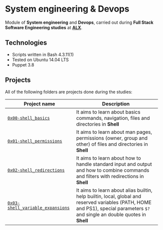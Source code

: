 # System engineering & Devops

Module of **System engineering** and **Devops**, carried out during **Full Stack Software Engineering studies** at **[ALX](https://www.alx.com/)**.

## Technologies
* Scripts written in Bash 4.3.11(1)
* Tested on Ubuntu 14.04 LTS
* Puppet 3.8

## Projects
All of the following folders are projects done during the studies:

| Project name | Description |
| ------------ | ----------- |
| [`0x00-shell_basics`](https://github.com/warimap/alx-system_engineering-devops/tree/master/0x00-shell_basics) | It aims to learn about basics commands, navigation, files and directories in **Shell** |
| [`0x01-shell_permissions`](https://github.com/warimap/alx-system_engineering-devops/tree/master/0x01-shell_permissions) | It aims to learn about man pages, permissions (owner, group and other) of files and directories in **Shell** |
| [`0x02-shell_redirections`](https://github.com/warimap/alx-system_engineering-devops/tree/master/0x02-shell_redirections) | It aims to learn about how to handle standard input and output and how to combine commands and filters with redirections in **Shell** |
| [`0x03-shell_variable_expansions`](https://github.com/warimap/alx-system_engineering-devops/tree/master/0x03-shell_variables_expansions) | It aims to learn about alias builtin, help builtin, local, global and reserved variables (PATH, HOME and PS1), special parameters `$?` and single an double quotes in **Shell** |

